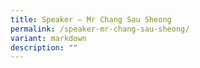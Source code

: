 ```yaml
---
title: Speaker – Mr Chang Sau Sheong
permalink: /speaker-mr-chang-sau-sheong/
variant: markdown
description: ""
---
```

